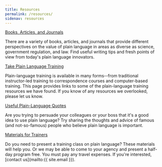 ```yaml
---
title: Resources
permalink: /resources/
sidenav: resources
---
```




[Books, Articles, and Journals](journals/index.cfm)

There are a variety of books, articles, and journals that provide different perspectives on the value of plain language in areas as diverse as science, government regulation, and law. Find useful writing tips and fresh points of view from today's plain language innovators.

[Take Plain Language Training](take_training/index.cfm)

Plain-language training is available in many forms--from traditional instructor-led training to correspondence courses and computer-based training. This page provides links to some of the plain-language training resources we have found. If you know of any resources we overlooked, please let us know.

[Useful Plain-Language Quotes](quotes/index.cfm)

Are you trying to persuade your colleagues or your boss that it's a good idea to use plain language? Try sharing the thoughts and advice of famous (and not-so-famous) people who believe plain language is important.

[Materials for Trainers](for_trainers/index.cfm)

Do you need to present a training class on plain language? These materials will help you. Or we may be able to come to your agency and present a half-day program free. You must pay any travel expenses. If you're interested, [contact us](mailto:{{ site.email }}).
